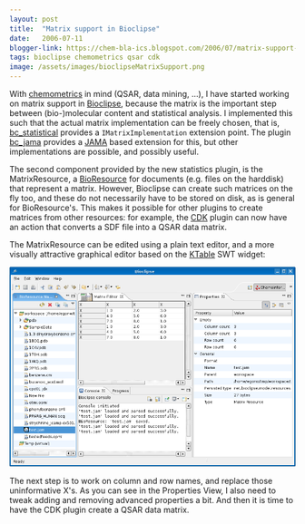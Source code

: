 ```yaml
---
layout: post
title:  "Matrix support in Bioclipse"
date:   2006-07-11
blogger-link: https://chem-bla-ics.blogspot.com/2006/07/matrix-support-in-bioclipse.html
tags: bioclipse chemometrics qsar cdk
image: /assets/images/bioclipseMatrixSupport.png
---
```


With [chemometrics](http://en.wikipedia.org/wiki/Chemometrics) in mind (QSAR, data mining, ...), I have started working on matrix support in
[Bioclipse](http://www.bioclipse.net/), because the matrix is the important step between (bio-)molecular content and statistical analysis.
I implemented this such that the actual matrix implementation can be freely chosen, that is,
[bc_statistical](http://svn.sourceforge.net/viewcvs.cgi/bioclipse/trunk/bc_statistical/) provides a `IMatrixImplementation` extension point.
The plugin [bc_jama](http://svn.sourceforge.net/viewcvs.cgi/bioclipse/trunk/bc_jama/) provides a [JAMA](http://math.nist.gov/javanumerics/jama/)
based extension for this, but other implementations are possible, and possibly useful.

The second component provided by the new statistics plugin, is the MatrixResource, a [BioResource](http://wiki.bioclipse.net/index.php?title=Bioclipse_object_model)
for documents (e.g. files on the harddisk) that represent a matrix. However, Bioclipse can create such matrices on the fly too, and these do not necessarily have
to be stored on disk, as is general for BioResource's. This makes it possible for other plugins to create matrices from other resources: for example, the
[CDK](http://cdk.sf.net/) plugin can now have an action that converts a SDF file into a QSAR data matrix.

The MatrixResource can be edited using a plain text editor, and a more visually attractive graphical editor based on the
[KTable](http://sourceforge.net/projects/ktable) SWT widget:

![](/assets/images/bioclipseMatrixSupport.png)

The next step is to work on column and row names, and replace those uninformative X's. As you can see in the Properties View, I also need to tweak adding and
removing advanced properties a bit. And then it is time to have the CDK plugin create a QSAR data matrix.
